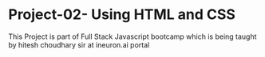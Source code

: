 # Project-02- Using HTML and CSS
This Project is part of Full Stack Javascript bootcamp which is being taught by hitesh choudhary sir at ineuron.ai portal


